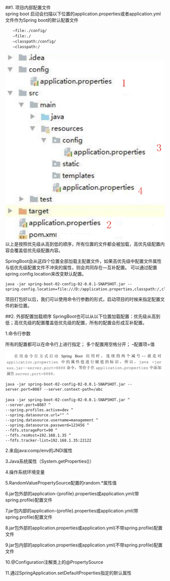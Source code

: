 ##1. 项目内部配置文件  
spring boot 启动会扫描以下位置的application.properties或者application.yml文件作为Spring boot的默认配置文件

    　　–file:./config/  
    　　–file:./   
    　　–classpath:/config/  
    　　–classpath:/
 
   ![alt 属性文本](../images/yml1.png)  
以上是按照优先级从高到低的顺序，所有位置的文件都会被加载，高优先级配置内容会覆盖低优先级配置内容。

SpringBoot会从这四个位置全部加载主配置文件，如果高优先级中配置文件属性与低优先级配置文件不冲突的属性，则会共同存在—互补配置。
可以通过配置spring.config.location来改变默认配置。

    java -jar spring-boot-02-config-02-0.0.1-SNAPSHOT.jar --spring.config.location=file:///D:/application.properties,classpath:/,classpath:/config/
项目打包好以后，我们可以使用命令行参数的形式，启动项目的时候来指定配置文件的新位置。


##2. 外部配置加载顺序
SpringBoot也可以从以下位置加载配置：优先级从高到低；高优先级的配置覆盖低优先级的配置，所有的配置会形成互补配置。

1.命令行参数

所有的配置都可以在命令行上进行指定；
多个配置用空格分开； –配置项=值  

   ![alt 属性文本](../images/yml2.jpg)   
   
    java -jar spring-boot-02-config-02-0.0.1-SNAPSHOT.jar --server.port=8087 --server.context-path=/abc
    　　
    java -jar spring-boot-02-config-02-0.0.1-SNAPSHOT.jar ^
    --server.port=8087 ^
    --spring.profiles.active=dev ^
    --spring.datasource.url="" ^
    --spring.datasource.username=management ^
    --spring.datasource.password=123456 ^
    --fdfs.storagePort=90 ^
    --fdfs.resHost=192.168.1.35 ^
    --fdfs.tracker-list=192.168.1.35:22122

 
2.来自java:comp/env的JNDI属性 

3.Java系统属性（System.getProperties()） 

4.操作系统环境变量 

5.RandomValuePropertySource配置的random.*属性值

6.jar包外部的application-{profile}.properties或application.yml(带spring.profile)配置文件

7.jar包内部的application-{profile}.properties或application.yml(带spring.profile)配置文件

8.jar包外部的application.properties或application.yml(不带spring.profile)配置文件

9.jar包内部的application.properties或application.yml(不带spring.profile)配置文件

10.@Configuration注解类上的@PropertySource 

11.通过SpringApplication.setDefaultProperties指定的默认属性